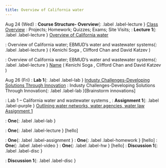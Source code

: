```yaml
---
title: Overview of California water
---
```

Aug 24 (Wed) 
: **Course Structure- Overview**{: .label .label-lecture } [Class Overview](lecture/lec.00)
: Projects; Homework; Quizzes; Exams; Site Visits; 
: **Lecture 1**{: .label .label-lecture } [ Overview of California water](lecture/lec01)

: Overview of California water; EBMUD’s water and wastewater systems{: .label .label-lecture } 
( Kenichi Soga , Clifford Chan and David Katzev )

: Overview of California water; EBMUD’s water and wastewater systems{: .label .label-lecture } [Name]()
( Kenichi Soga , Clifford Chan and David Katzev )



Aug 26 (Fri) 
: **Lab 1**{: .label .label-lab } [Industy Challenges-Developing Solutions Through Innovation](lec/lab.01) 
: Industy Challenges-Developing Solutions Through Innovation{: .label .label-lab }[Brainstorm innovations]

: Lab 1 – California water and wastewater systems , 
: **Assignment 1**{: .label .label-purple } [Outlining water networks, water agencies, water law Assignment 1](lecture/ass.01)

: **One**{: .label .label-lab } 

: **One**{: .label .label-lecture } [hello]

: **One**{: .label .label-assignment } 
: **One**{: .label .label-homework } [hello]
: **One**{: .label .label-video } 
: **One**{: .label .label-hw } [hello]
: **Discussion 1**{: .label .label-disc }

: **Discussion 1**{: .label .label-disc }

